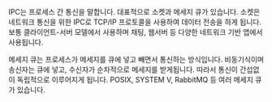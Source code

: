 IPC는 프로세스 간 통신을 말합니다. 대표적으로 소켓과 메세지 큐가 있습니다.
소켓은 네트워크 통신을 위한 IPC로 TCP/IP 프로토콜을 사용하여 데이터 전송을 하게 됩니다.
보통 클라이언트-서버 모델에서 사용하며 채팅, 웹서버 등 다양한 네트워크 기반 앱에서 사용됩니다.

메세지 큐는 프로세스가 메세지를 큐에 넣고 빼면서 통신하는 방식입니다. 
비동기식이며 송신자는 큐에 넣고, 수신자가 순차적으로 메세지를 받게됩니다. 
따라서 통신이 간섭없이 독립적으로 이루어지게 됩니다. 
POSIX, SYSTEM V, RabbitMQ 등 여러 메세지 큐가 있습니다.